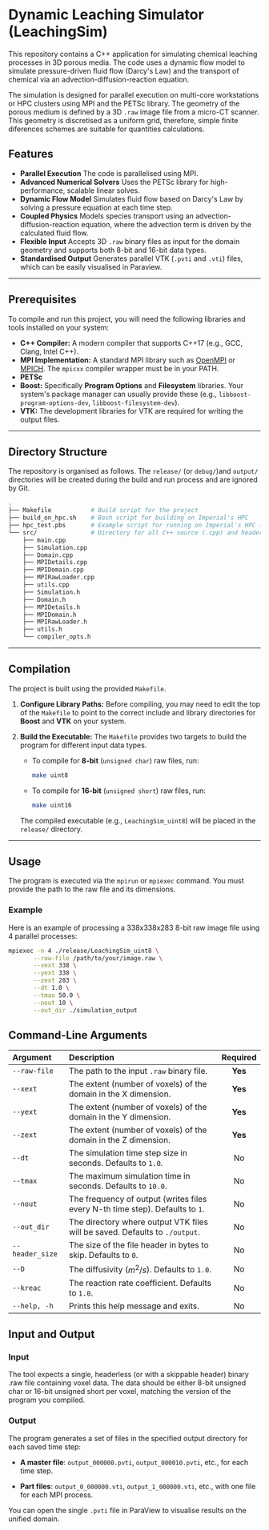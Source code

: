 # Dynamic Leaching Simulator (LeachingSim)

This repository contains a C++ application for simulating chemical leaching processes in 3D porous media. The code uses a dynamic flow model to simulate pressure-driven fluid flow (Darcy's Law) and the transport of chemical via an advection-diffusion-reaction equation.

The simulation is designed for parallel execution on multi-core workstations or HPC clusters using MPI and the PETSc library. The geometry of the porous medium is defined by a 3D `.raw` image file from a micro-CT scanner. This geometry is discretised as a uniform grid, therefore, simple finite diferences schemes are suitable for quantities calculations.

## Features

* **Parallel Execution** The code is parallelised using MPI.
* **Advanced Numerical Solvers** Uses the PETSc library for high-performance, scalable linear solves.
* **Dynamic Flow Model** Simulates fluid flow based on Darcy's Law by solving a pressure equation at each time step.
* **Coupled Physics** Models species transport using an advection-diffusion-reaction equation, where the advection term is driven by the calculated fluid flow.
* **Flexible Input** Accepts 3D `.raw` binary files as input for the domain geometry and supports both 8-bit and 16-bit data types.
* **Standardised Output** Generates parallel VTK (`.pvti` and `.vti`) files, which can be easily visualised in Paraview.

---

## Prerequisites

To compile and run this project, you will need the following libraries and tools installed on your system:

* **C++ Compiler:** A modern compiler that supports C++17 (e.g., GCC, Clang, Intel C++).
* **MPI Implementation:** A standard MPI library such as [OpenMPI](https://www.open-mpi.org/) or [MPICH](https://www.mpich.org/). The `mpicxx` compiler wrapper must be in your PATH.
* **PETSc**
* **Boost:** Specifically **Program Options** and **Filesystem** libraries. Your system's package manager can usually provide these (e.g., `libboost-program-options-dev`, `libboost-filesystem-dev`).
* **VTK:** The development libraries for VTK are required for writing the output files.

---

## Directory Structure

The repository is organised as follows. The `release/` (or `debug/`)and `output/` directories will be created during the build and run process and are ignored by Git.

```bash
.
├── Makefile           # Build script for the project
├── build_on_hpc.sh    # Bash script for building on Imperial's HPC
├── hpc_test.pbs       # Example script for running on Imperial's HPC (requires an image file)
└── src/               # Directory for all C++ source (.cpp) and header (.h) files
    ├── main.cpp
    ├── Simulation.cpp
    ├── Domain.cpp
    ├── MPIDetails.cpp
    ├── MPIDomain.cpp
    ├── MPIRawLoader.cpp
    ├── utils.cpp
    ├── Simulation.h
    ├── Domain.h
    ├── MPIDetails.h
    ├── MPIDomain.h
    ├── MPIRawLoader.h
    ├── utils.h
    └── compiler_opts.h
```

---

## Compilation

The project is built using the provided `Makefile`.

1.  **Configure Library Paths:** Before compiling, you may need to edit the top of the `Makefile` to point to the correct include and library directories for **Boost** and **VTK** on your system.

2.  **Build the Executable:** The `Makefile` provides two targets to build the program for different input data types.

    * To compile for **8-bit** (`unsigned char`) raw files, run:
        ```bash
        make uint8
        ```
    * To compile for **16-bit** (`unsigned short`) raw files, run:
        ```bash
        make uint16
        ```

    The compiled executable (e.g., `LeachingSim_uint8`) will be placed in the `release/` directory.

---

## Usage

The program is executed via the `mpirun` or `mpiexec` command. You must provide the path to the raw file and its dimensions.

### Example

Here is an example of processing a 338x338x283 8-bit raw image file using 4 parallel processes:

```bash
mpiexec -n 4 ./release/LeachingSim_uint8 \
       --raw-file /path/to/your/image.raw \
       --xext 338 \
       --yext 338 \
       --zext 283 \
       --dt 1.0 \
       --tmax 50.0 \
       --nout 10 \
       --out_dir ./simulation_output
```

## Command-Line Arguments

| Argument | Description | Required |
| :--- | :--- | :---: |
| `--raw-file` | The path to the input `.raw` binary file. | **Yes** |
| `--xext` | The extent (number of voxels) of the domain in the X dimension. | **Yes** |
| `--yext` | The extent (number of voxels) of the domain in the Y dimension. | **Yes** |
| `--zext` | The extent (number of voxels) of the domain in the Z dimension. | **Yes** |
| `--dt` | The simulation time step size in seconds. Defaults to `1.0`. | No |
| `--tmax` | The maximum simulation time in seconds. Defaults to `10.0`. | No |
| `--nout` | The frequency of output (writes files every N-th time step). Defaults to `1`. | No |
| `--out_dir` | The directory where output VTK files will be saved. Defaults to `./output`. | No |
| `--header_size`| The size of the file header in bytes to skip. Defaults to `0`. | No |
| `--D` | The diffusivity ($m^2/s$). Defaults to `1.0`. | No |
| `--kreac` | The reaction rate coefficient. Defaults to `1.0`. | No |
| `--help, -h` | Prints this help message and exits. | No |

## Input and Output
### Input
The tool expects a single, headerless (or with a skippable header) binary .raw file containing voxel data. The data should be either 8-bit unsigned char or 16-bit unsigned short per voxel, matching the version of the program you compiled.

### Output
The program generates a set of files in the specified output directory for each saved time step:

* **A master file**: `output_000000.pvti`, `output_000010.pvti`, etc., for each time step.

* **Part files**: `output_0_000000.vti`, `output_1_000000.vti`, etc., with one file for each MPI process.



You can open the single `.pvti` file in ParaView to visualise results on the unified domain.